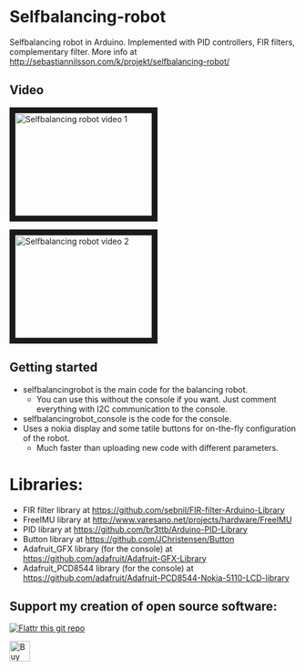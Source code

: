# Selfbalancing-robot

Selfbalancing robot in Arduino. Implemented with PID controllers, FIR filters, complementary filter.
More info at http://sebastiannilsson.com/k/projekt/selfbalancing-robot/

## Video
<a href="http://www.youtube.com/watch?feature=player_embedded&v=DmoShkJclLI
" target="_blank"><img src="http://img.youtube.com/vi/DmoShkJclLI/0.jpg" 
alt="Selfbalancing robot video 1" width="240" height="180" border="10" /></a>

<a href="http://www.youtube.com/watch?feature=player_embedded&v=QH83A746gS0
" target="_blank"><img src="http://img.youtube.com/vi/QH83A746gS0/0.jpg" 
alt="Selfbalancing robot video 2" width="240" height="180" border="10" /></a>

## Getting started
  * selfbalancingrobot is the main code for the balancing robot. 
    * You can use this without the console if you want. Just comment everything with I2C communication to the console.
  * selfbalancingrobot_console is the code for the console. 
  * Uses a nokia display and some tatile buttons for on-the-fly configuration of the robot. 
    * Much faster than uploading new code with different parameters.


# Libraries:
  * FIR filter library at https://github.com/sebnil/FIR-filter-Arduino-Library
  * FreeIMU library at http://www.varesano.net/projects/hardware/FreeIMU
  * PID library at https://github.com/br3ttb/Arduino-PID-Library
  * Button library at https://github.com/JChristensen/Button
  * Adafruit_GFX library (for the console) at https://github.com/adafruit/Adafruit-GFX-Library
  * Adafruit_PCD8544 library (for the console) at https://github.com/adafruit/Adafruit-PCD8544-Nokia-5110-LCD-library


   
## Support my creation of open source software:
[![Flattr this git repo](http://api.flattr.com/button/flattr-badge-large.png)](https://flattr.com/submit/auto?user_id=sebnil&url=https://github.com/sebnil/Selfbalancing-robot)

<a href='https://ko-fi.com/A0A2HYRH' target='_blank'><img height='36' style='border:0px;height:36px;' src='https://az743702.vo.msecnd.net/cdn/kofi2.png?v=0' border='0' alt='Buy Me a Coffee at ko-fi.com' /></a>